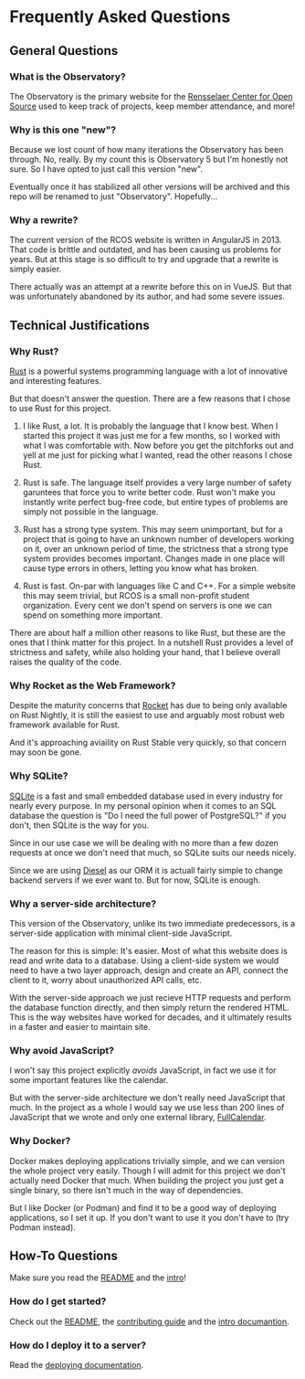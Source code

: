 # Frequently Asked Questions

## General Questions

### What is the Observatory?

The Observatory is the primary website for the
[Rensselaer Center for Open Source](https://rcos.io)
used to keep track of projects, keep member attendance, and more!

### Why is this one "new"?

Because we lost count of how many iterations the Observatory has been through.
No, really. By my count this is Observatory 5 but I'm honestly not sure.
So I have opted to just call this version "new".

Eventually once it has stabilized all other versions will be archived and this
repo will be renamed to just "Observatory". Hopefully...

### Why a rewrite?

The current version of the RCOS website is written in AngularJS in 2013.
That code is brittle and outdated, and has been causing us problems for years.
But at this stage is so difficult to try and upgrade that a rewrite is simply easier.

There actually was an attempt at a rewrite before this on in VueJS. But that was
unfortunately abandoned by its author, and had some severe issues.

## Technical Justifications

### Why Rust?

[Rust](https://rust-lang.org) is a powerful systems programming language with a
lot of innovative and interesting features.

But that doesn't answer the question. There are a few reasons that I chose to
use Rust for this project.

1. I like Rust, a lot. It is probably the language that I know best. When I
   started this project it was just me for a few months, so I worked with what I
   was comfortable with.
   Now before you get the pitchforks out and yell at me just for picking what I
   wanted, read the other reasons I chose Rust.

2. Rust is safe. The language itself provides a very large number of safety
   garuntees that force you to write better code. Rust won't make you instantly
   write perfect bug-free code, but entire types of problems are simply not
   possible in the language.

3. Rust has a strong type system. This may seem unimportant, but for a project
   that is going to have an unknown number of developers working on it, over an
   unknown period of time, the strictness that a strong type system provides
   becomes important. Changes made in one place will cause type errors in
   others, letting you know what has broken.

4. Rust is fast. On-par with languages like C and C++. For a simple website this
   may seem trivial, but RCOS is a small non-profit student organization. Every
   cent we don't spend on servers is one we can spend on something more important.

There are about half a million other reasons to like Rust, but these are the
ones that I think matter for this project.
In a nutshell Rust provides a level of strictness and safety, while also holding
your hand, that I believe overall raises the quality of the code.

### Why Rocket as the Web Framework?

Despite the maturity concerns that [Rocket](https://rocket.rs) has due to being
only available on Rust Nightly, it is still the easiest to use and arguably most
robust web framework available for Rust.

And it's approaching aviaility on Rust Stable very quickly, so that concern may
soon be gone.

### Why SQLite?

[SQLite](https://sqlite.org) is a fast and small embedded database used in every
industry for nearly every purpose.
In my personal opinion when it comes to an SQL database the question is "Do I
need the full power of PostgreSQL?" if you don't, then SQLite is the way for you.

Since in our use case we will be dealing with no more than a few dozen requests
at once we don't need that much, so SQLite suits our needs nicely.

Since we are using [Diesel](https://diesel.rs) as our ORM it is actuall fairly
simple to change backend servers if we ever want to. But for now, SQLite is enough.

### Why a server-side architecture?

This version of the Observatory, unlike its two immediate predecessors, is a
server-side application with minimal client-side JavaScript.

The reason for this is simple: It's easier. Most of what this website does is
read and write data to a database. Using a client-side system we would need to
have a two layer approach, design and create an API, connect the client to it,
worry about unauthorized API calls, etc.

With the server-side approach we just recieve HTTP requests and perform the
database function directly, and then simply return the rendered HTML.
This is the way websites have worked for decades, and it ultimately results in a
faster and easier to maintain site.

### Why avoid JavaScript?

I won't say this project explicitly *avoids* JavaScript, in fact we use it for
some important features like the calendar.

But with the server-side architecture we don't really need JavaScript that much.
In the project as a whole I would say we use less than 200 lines of JavaScript
that we wrote and only one external library,
[FullCalendar](https://fullcalendar.io).

### Why Docker?

Docker makes deploying applications trivially simple, and we can version the
whole project very easily.
Though I will admit for this project we don't actually need Docker that much.
When building the project you just get a single binary, so there isn't much in
the way of dependencies.

But I like Docker (or Podman) and find it to be a good way of deploying
applications, so I set it up. If you don't want to use it you don't have to
(try Podman instead).

## How-To Questions

Make sure you read the [README](../README.md) and the [intro](./intro.md)!

### How do I get started?

Check out the [README](../README.md), the
[contributing guide](../CONTRIBUTING.md) and the
[intro documantion](./intro.md).

### How do I deploy it to a server?

Read the [deploying documentation](./deploying.md).
